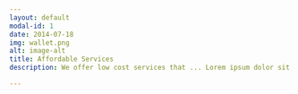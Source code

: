 ```yaml
---
layout: default
modal-id: 1
date: 2014-07-18
img: wallet.png
alt: image-alt
title: Affordable Services
description: We offer low cost services that ... Lorem ipsum dolor sit amet, consectetur adipiscing elit, sed do eiusmod tempor incididunt ut labore et dolore magna aliqua

---
```

